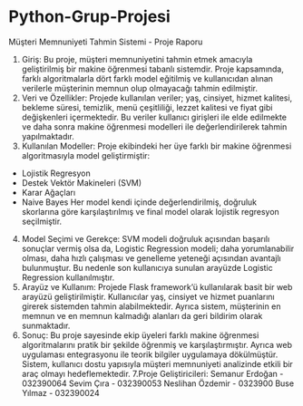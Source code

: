 # Python-Grup-Projesi
Müşteri Memnuniyeti Tahmin Sistemi - Proje Raporu
1. Giriş:
Bu proje, müşteri memnuniyetini tahmin etmek amacıyla geliştirilmiş bir makine öğrenmesi tabanlı sistemdir. Proje kapsamında, farklı algoritmalarla dört farklı model eğitilmiş ve kullanıcıdan alınan verilerle müşterinin memnun olup olmayacağı tahmin edilmiştir.
2. Veri ve Özellikler:
Projede kullanılan veriler; yaş, cinsiyet, hizmet kalitesi, bekleme süresi, temizlik, menü çeşitliliği, lezzet kalitesi ve fiyat gibi değişkenleri içermektedir. Bu veriler kullanıcı girişleri ile elde edilmekte ve daha sonra makine öğrenmesi modelleri ile değerlendirilerek tahmin yapılmaktadır.
3. Kullanılan Modeller:
Proje ekibindeki her üye farklı bir makine öğrenmesi algoritmasıyla model geliştirmiştir:
- Lojistik Regresyon
- Destek Vektör Makineleri (SVM)
- Karar Ağaçları
- Naive Bayes
Her model kendi içinde değerlendirilmiş, doğruluk skorlarına göre karşılaştırılmış ve final model olarak lojistik regresyon seçilmiştir.
4. Model Seçimi ve Gerekçe:
SVM modeli doğruluk açısından başarılı sonuçlar vermiş olsa da, Logistic Regression modeli; daha yorumlanabilir olması, daha hızlı çalışması ve genelleme yeteneği açısından avantajlı bulunmuştur. Bu nedenle son kullanıcıya sunulan arayüzde Logistic Regression kullanılmıştır.
5. Arayüz ve Kullanım:
Projede Flask framework’ü kullanılarak basit bir web arayüzü geliştirilmiştir. Kullanıcılar yaş, cinsiyet ve hizmet puanlarını girerek sistemden tahmin alabilmektedir. Ayrıca sistem, müşterinin en memnun ve en memnun kalmadığı alanları da geri bildirim olarak sunmaktadır.
6. Sonuç:
Bu proje sayesinde ekip üyeleri farklı makine öğrenmesi algoritmalarını pratik bir şekilde öğrenmiş ve karşılaştırmıştır. Ayrıca web uygulaması entegrasyonu ile teorik bilgiler uygulamaya dökülmüştür. Sistem, kullanıcı dostu yapısıyla müşteri memnuniyeti analizinde etkili bir araç olmayı hedeflemektedir.
7.Proje Geliştiricileri:
Semanur Erdoğan - 032390064
Sevim Çıra - 032390053
Neslihan Özdemir - 0323900
Buse Yılmaz - 032390024 
